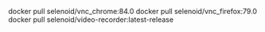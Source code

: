 docker pull selenoid/vnc_chrome:84.0
docker pull selenoid/vnc_firefox:79.0
docker pull selenoid/video-recorder:latest-release
